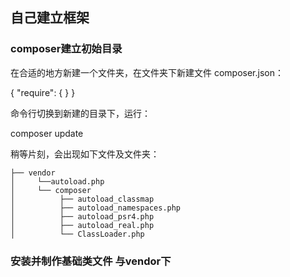 ## 自己建立框架


### composer建立初始目录

在合适的地方新建一个文件夹，在文件夹下新建文件 composer.json：

{
  "require": {
  }
}

命令行切换到新建的目录下，运行：

composer update

稍等片刻，会出现如下文件及文件夹：

	├── vendor
	│     └──autoload.php    
	│     └── composer
	│          ├── autoload_classmap       
	│          ├── autoload_namespaces.php    
	│		   ├── autoload_psr4.php          
	│		   ├── autoload_real.php    
	│          └── ClassLoader.php      


### 安装并制作基础类文件 与vendor下


